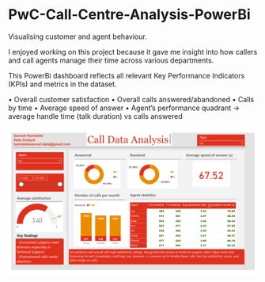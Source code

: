 # PwC-Call-Centre-Analysis-PowerBi

Visualising customer and agent behaviour.

I enjoyed working on this project because it gave me insight into how callers and call agents manage their time across various departments.

This PowerBi dashboard reflects all relevant Key Performance Indicators (KPIs) and metrics in the dataset.

• Overall customer satisfaction 
• Overall calls answered/abandoned 
• Calls by time 
• Average speed of answer 
• Agent’s performance quadrant -> average handle time (talk duration) vs calls answered

<img width="1437" src="https://github.com/SamBami01/PwC-Call-Centre-Analysis-PowerBi/blob/main/Call-Center-%20Analysis%20Samuel%20Bamidele.pdf">
